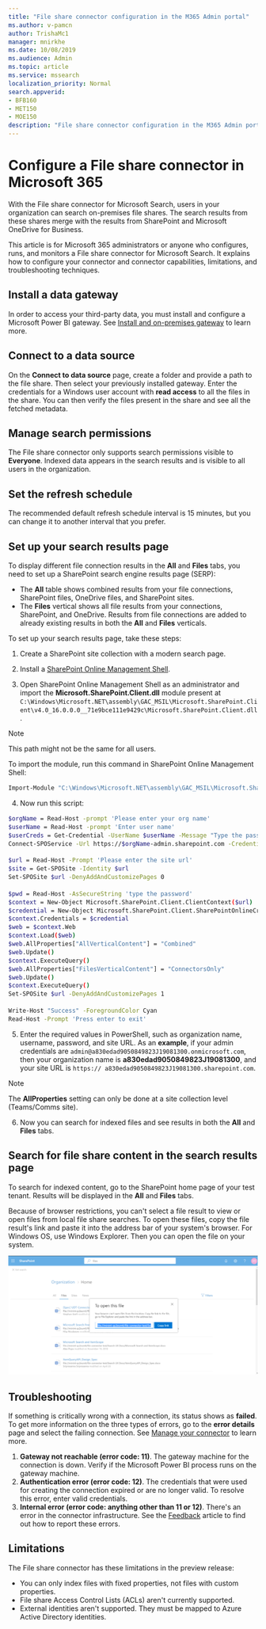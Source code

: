 ```yaml
---
title: "File share connector configuration in the M365 Admin portal"
ms.author: v-pamcn
author: TrishaMc1
manager: mnirkhe
ms.date: 10/08/2019
ms.audience: Admin
ms.topic: article
ms.service: mssearch
localization_priority: Normal
search.appverid:
- BFB160
- MET150
- MOE150
description: "File share connector configuration in the M365 Admin portal."
---
```


# Configure a File share connector in Microsoft 365

With the File share connector for Microsoft Search, users in your organization can search on-premises file shares. The search results from these shares merge with the results from SharePoint and Microsoft OneDrive for Business.

This article is for Microsoft 365 administrators or anyone who configures, runs, and monitors a File share connector for Microsoft Search. It explains how to configure your connector and connector capabilities, limitations, and troubleshooting techniques. 

## Install a data gateway
In order to access your third-party data, you must install and configure a Microsoft Power BI gateway. See [Install and on-premises gateway](https://docs.microsoft.com/en-us/data-integration/gateway/service-gateway-install) to learn more.  

## Connect to a data source
On the **Connect to data source** page, create a folder and provide a path to the file share. Then select your previously installed gateway. Enter the credentials for a Windows user account with **read access** to all the files in the share. You can then verify the files present in the share and see all the fetched metadata.

## Manage search permissions
The File share connector only supports search permissions visible to **Everyone**. Indexed data appears in the search results and is visible to all users in the organization.

## Set the refresh schedule
The recommended default refresh schedule interval is 15 minutes, but you can change it to another interval that you prefer.

## Set up your search results page
To display different file connection results in the **All** and **Files** tabs, you need to set up a SharePoint search engine results page (SERP): 
- The **All** table shows combined results from your file connections, SharePoint files, OneDrive files, and SharePoint sites. 
- The **Files** vertical shows all file results from your connections, SharePoint, and OneDrive.
Results from file connections are added to already existing results in both the **All** and **Files** verticals.

To set up your search results page, take these steps:
1. Create a SharePoint site collection with a modern search page.

2. Install a [SharePoint Online Management Shell](https://www.microsoft.com/download/details.aspx?id=35588).

3. Open SharePoint Online Management Shell as an administrator and import the **Microsoft.SharePoint.Client.dll** module present at `C:\Windows\Microsoft.NET\assembly\GAC_MSIL\Microsoft.SharePoint.Client\v4.0_16.0.0.0__71e9bce111e9429c\Microsoft.SharePoint.Client.dll`.

> [!NOTE]
> This path might not be the same for all users.

To import the module, run this command in SharePoint Online Management Shell:
```bash
Import-Module "C:\Windows\Microsoft.NET\assembly\GAC_MSIL\Microsoft.SharePoint.Client\v4.0_16.0.0.0__71e9bce111e9429c\Microsoft.SharePoint.Client.dll" 
```

4. Now run this script:
```bash
$orgName = Read-Host -prompt 'Please enter your org name'
$userName = Read-Host -prompt 'Enter user name'
$userCreds = Get-Credential -UserName $userName -Message "Type the password"
Connect-SPOService -Url https://$orgName-admin.sharepoint.com -Credential $userCreds

$url = Read-Host -Prompt 'Please enter the site url'
$site = Get-SPOSite -Identity $url
Set-SPOSite $url -DenyAddAndCustomizePages 0

$pwd = Read-Host -AsSecureString 'type the password'
$context = New-Object Microsoft.SharePoint.Client.ClientContext($url)
$credential = New-Object Microsoft.SharePoint.Client.SharePointOnlineCredentials($userName, $pwd)
$context.Credentials = $credential
$web = $context.Web
$context.Load($web)
$web.AllProperties["AllVerticalContent"] = "Combined"
$web.Update()
$context.ExecuteQuery()
$web.AllProperties["FilesVerticalContent"] = "ConnectorsOnly"
$web.Update()
$context.ExecuteQuery()
Set-SPOSite $url -DenyAddAndCustomizePages 1

Write-Host "Success" -ForegroundColor Cyan
Read-Host -Prompt 'Press enter to exit'
```

5. Enter the required values in PowerShell, such as organization name, username, password, and site URL. As an **example**, if your admin credentials are `admin@a830edad9050849823J19081300.onmicrosoft.com`, then your organization name is **a830edad9050849823J19081300**, and your site URL is `https:// a830edad9050849823J19081300.sharepoint.com`.

> [!NOTE]
> The **AllProperties** setting can only be done at a site collection level (Teams/Comms site).

6. Now you can search for indexed files and see results in both the **All** and **Files** tabs.

## Search for file share content in the search results page
To search for indexed content, go to the SharePoint home page of your test tenant. Results will be displayed in the **All** and **Files** tabs.

Because of browser restrictions, you can't select a file result to view or open files from local file share searches. To open these files, copy the file result's link and paste it into the address bar of your system's browser. For Windows OS, use Windows Explorer. Then you can open the file on your system.

![](media/fileshare-search.png)

## Troubleshooting
If something is critically wrong with a connection, its status shows as **failed**. To get more information on the three types of errors, go to the **error details** page and select the failing connection. See [Manage your connector](manage-connector.md) to learn more.
1. **Gateway not reachable (error code: 11)**. The gateway machine for the connection is down. Verify if the Microsoft Power BI process runs on the gateway machine.
2. **Authentication error (error code: 12)**. The credentials that were used for creating the connection expired or are no longer valid. To resolve this error, enter valid credentials.
3. **Internal error (error code: anything other than 11 or 12)**. There's an error in the connector infrastructure. See the [Feedback](connectors-feedback.md) article to find out how to report these errors.

## Limitations
The File share connector has these limitations in the preview release:
* You can only index files with fixed properties, not files with custom properties.
* File share Access Control Lists (ACLs) aren't currently supported.
* External identities aren't supported. They must be mapped to Azure Active Directory identities.